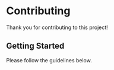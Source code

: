 # Contributing

Thank you for contributing to this project!

## Getting Started

Please follow the guidelines below.